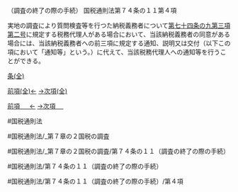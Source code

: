 （調査の終了の際の手続）
国税通則法第７４条の１１第４項

実地の調査により質問検査等を行つた納税義務者について[第七十四条の九第三項第二号](国税通則法＿＿＿＿＿第７４条の９第３項第２号)に規定する税務代理人がある場合において、当該納税義務者の同意がある場合には、当該納税義務者への前三項に規定する通知、説明又は交付（以下この項において「通知等」という。）に代えて、当該税務代理人への通知等を行うことができる。

[条(全)](国税通則法＿＿＿＿＿第７４条の１１_.md)

[前項(全)←](国税通則法＿＿＿＿＿第７４条の１１第３項_.md)    [→次項(全)](国税通則法＿＿＿＿＿第７４条の１１第５項_.md)

[前項 　 ←](国税通則法＿＿＿＿＿第７４条の１１第３項.md)    [→次項 　 ](国税通則法＿＿＿＿＿第７４条の１１第５項.md)



#国税通則法

#国税通則法/_第７章の２国税の調査

#国税通則法/_第７章の２国税の調査/第７４条の１１（調査の終了の際の手続）

#国税通則法/第７４条の１１（調査の終了の際の手続）

#国税通則法/第７４条の１１（調査の終了の際の手続）/第４項

